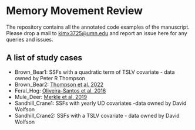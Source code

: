 # Memory Movement Review 
The repository contains all the annotated code examples of the manuscript. Please drop a mail to kimx3725@umn.edu and report an issue here for any queries and issues. 

## A list of study cases 
- Brown_Bear1: SSFs with a quadratic term of TSLV covariate - data owned by Peter R Thompson 
- Brown_Bear2: [Thompson et al. 2022](https://link.springer.com/article/10.1186/s40462-022-00319-4)
- Feral_Hog: [Oliveira-Santos et al. 2016](https://besjournals.onlinelibrary.wiley.com/doi/pdfdirect/10.1111/1365-2656.12485)
- Mule_Deer: [Merkle et al. 2019](https://onlinelibrary.wiley.com/doi/pdf/10.1111/ele.13362)
- Sandhill_Crane1: SSFs with yearly UD covariates -data owned by David Wolfson
- Sandhill_Crane2: SSFs with a TSLV covariate - data owned by David Wolfson
